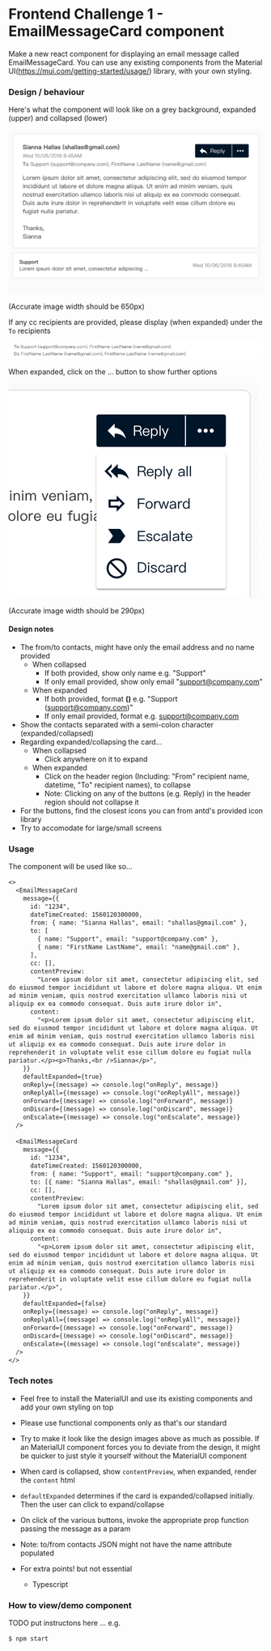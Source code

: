 # Frontend Challenge 1 - EmailMessageCard component 

Make a new react component for displaying an email message called EmailMessageCard. You can use any existing components from the Material UI(https://mui.com/getting-started/usage/) library, with your own styling.

### Design / behaviour

Here's what the component will look like on a grey background, expanded (upper) and collapsed (lower)

![EmailMessageCard expanded and collapsed](EmailMessageCard-expanded-and-collapsed.png)

(Accurate image width should be 650px)

If any cc recipients are provided, please display (when expanded) under the `To` recipients

![CC recipients](EmailMessageCard-cc.png)



When expanded, click on the ... button to show further options

![Further options buttons](EmailMessageCard-buttons.png)

(Accurate image width should be 290px)

#### Design notes

- The from/to contacts, might have only the email address and no name provided
    - When collapsed
        - If both provided, show only name e.g. "Support"
        - If only email provided, show only email "support@company.com"
    - When expanded
        - If both provided, format **<name> (<email>)** e.g. "Support (support@company.com)"
        - If only email provided, format **<email>** e.g. support@company.com
- Show the contacts separated with a semi-colon character (expanded/collapsed)
- Regarding expanded/collapsing the card...
    - When collapsed
        - Click anywhere on it to expand
    - When expanded
        - Click on the header region (Including: "From" recipient name, datetime, "To" recipient names), to collapse
        - Note: Clicking on any of the buttons (e.g. Reply) in the header region should not collapse it
- For the buttons, find the closest icons you can from antd's provided icon library
- Try to accomodate for large/small screens

### Usage

The component will be used like so...

```
<>
  <EmailMessageCard
    message={{
      id: "1234",
      dateTimeCreated: 1560120300000,
      from: { name: "Sianna Hallas", email: "shallas@gmail.com" },
      to: [
        { name: "Support", email: "support@company.com" },
        { name: "FirstName LastName", email: "name@gmail.com" },
      ],
      cc: [],
      contentPreview:
        "Lorem ipsum dolor sit amet, consectetur adipiscing elit, sed do eiusmod tempor incididunt ut labore et dolore magna aliqua. Ut enim ad minim veniam, quis nostrud exercitation ullamco laboris nisi ut aliquip ex ea commodo consequat. Duis aute irure dolor in",
      content:
        "<p>Lorem ipsum dolor sit amet, consectetur adipiscing elit, sed do eiusmod tempor incididunt ut labore et dolore magna aliqua. Ut enim ad minim veniam, quis nostrud exercitation ullamco laboris nisi ut aliquip ex ea commodo consequat. Duis aute irure dolor in reprehenderit in voluptate velit esse cillum dolore eu fugiat nulla pariatur.</p><p>Thanks,<br />Sianna</p>",
    }}
    defaultExpanded={true}
    onReply={(message) => console.log("onReply", message)}
    onReplyAll={(message) => console.log("onReplyAll", message)}
    onForward={(message) => console.log("onForward", message)}
    onDiscard={(message) => console.log("onDiscard", message)}
    onEscalate={(message) => console.log("onEscalate", message)}
  />

  <EmailMessageCard
    message={{
      id: "1234",
      dateTimeCreated: 1560120300000,
      from: { name: "Support", email: "support@company.com" },
      to: [{ name: "Sianna Hallas", email: "shallas@gmail.com" }],
      cc: [],
      contentPreview:
        "Lorem ipsum dolor sit amet, consectetur adipiscing elit, sed do eiusmod tempor incididunt ut labore et dolore magna aliqua. Ut enim ad minim veniam, quis nostrud exercitation ullamco laboris nisi ut aliquip ex ea commodo consequat. Duis aute irure dolor in",
      content:
        "<p>Lorem ipsum dolor sit amet, consectetur adipiscing elit, sed do eiusmod tempor incididunt ut labore et dolore magna aliqua. Ut enim ad minim veniam, quis nostrud exercitation ullamco laboris nisi ut aliquip ex ea commodo consequat. Duis aute irure dolor in reprehenderit in voluptate velit esse cillum dolore eu fugiat nulla pariatur.</p>",
    }}
    defaultExpanded={false}
    onReply={(message) => console.log("onReply", message)}
    onReplyAll={(message) => console.log("onReplyAll", message)}
    onForward={(message) => console.log("onForward", message)}
    onDiscard={(message) => console.log("onDiscard", message)}
    onEscalate={(message) => console.log("onEscalate", message)}
  />
</>
```

### Tech notes

- Feel free to install the MaterialUI and use its existing components and add your own styling on top
- Please use functional components only as that's our standard
- Try to make it look like the design images above as much as possible. If an MaterialUI component forces you to deviate from the design, it might be quicker to just style it yourself without the MaterialUI component
- When card is collapsed, show `contentPreview`, when expanded, render the `content` html
- `defaultExpanded` determines if the card is expanded/collapsed initially. Then the user can click to expand/collapse
- On click of the various buttons, invoke the appropriate prop function passing the message as a param
- Note: to/from contacts JSON might not have the name attribute populated



- For extra points! but not essential
    - Typescript


### How to view/demo component

TODO put instructons here ... e.g.

```
$ npm start
```
